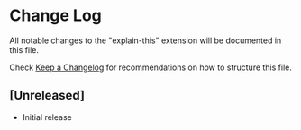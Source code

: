 # Change Log

All notable changes to the "explain-this" extension will be documented in this file.

Check [Keep a Changelog](http://keepachangelog.com/) for recommendations on how to structure this file.

## [Unreleased]

- Initial release